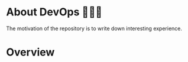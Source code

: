 # About DevOps 🕵🏻‍♂️
The motivation of the repository is to write down interesting experience.


# Overview
